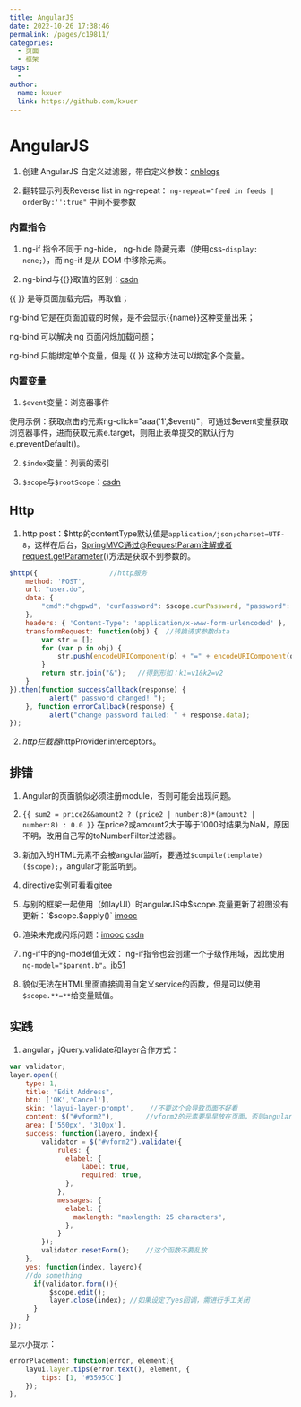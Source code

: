 ```yaml
---
title: AngularJS
date: 2022-10-26 17:38:46
permalink: /pages/c19811/
categories:
  - 页面
  - 框架
tags:
  - 
author: 
  name: kxuer
  link: https://github.com/kxuer
---
```

# AngularJS

1. 创建 AngularJS 自定义过滤器，带自定义参数：[cnblogs](https://www.cnblogs.com/leejersey/p/4662012.html)

2. 翻转显示列表Reverse list in ng-repeat： `ng-repeat="feed in feeds | orderBy:'':true"`   中间不要参数

### 内置指令

1. ng-if 指令不同于 ng-hide， ng-hide 隐藏元素（使用css-`display: none;`），而 ng-if 是从 DOM 中移除元素。

2.  ng-bind与{{}}取值的区别：[csdn](https://blog.csdn.net/m0_38099607/article/details/72472234)

{{ }} 是等页面加载完后，再取值；

ng-bind 它是在页面加载的时候，是不会显示{{name}}这种变量出来；

ng-bind 可以解决 ng 页面闪烁加载问题；

ng-bind 只能绑定单个变量，但是 {{ }} 这种方法可以绑定多个变量。
                

### 内置变量

1. `$event`变量：浏览器事件

使用示例：获取点击的元素ng-click="aaa('1',$event)"，可通过$event变量获取浏览器事件，进而获取元素e.target，则阻止表单提交的默认行为e.preventDefault()。

2. `$index`变量：列表的索引

3. `$scope`与`$rootScope`：[csdn](https://blog.csdn.net/ethan_10/article/details/81813646)

## Http

1. http post：$http的contentType默认值是`application/json;charset=UTF-8`，这样在后台，SpringMVC通过@RequestParam注解或者request.getParameter()方法是获取不到参数的。               
```js
$http({                  //http服务
    method: 'POST',
    url: "user.do",
    data: {
        "cmd":"chgpwd", "curPassword": $scope.curPassword, "password": $scope.password
    },
    headers: { 'Content-Type': 'application/x-www-form-urlencoded' },  //修改默认请求头
    transformRequest: function(obj) {  //转换请求参数data
        var str = [];  
        for (var p in obj) {  
            str.push(encodeURIComponent(p) + "=" + encodeURIComponent(obj[p]));  //编码参数
        }  
        return str.join("&");   //得到形如：k1=v1&k2=v2
    }
}).then(function successCallback(response) {
          alert(" password changed! ");
    }, function errorCallback(response) {
          alert("change password failed: " + response.data);
});
```

2. $http拦截器$httpProvider.interceptors。


## 排错

1. Angular的页面貌似必须注册module，否则可能会出现问题。

2. `{{ sum2 = price2&&amount2 ? (price2 | number:8)*(amount2 | number:8) : 0.0 }}` 在price2或amount2大于等于1000时结果为NaN，原因不明，改用自己写的toNumberFilter过滤器。

3. 新加入的HTML元素不会被angular监听，要通过`$compile(template)($scope);`，angular才能监听到。

4. directive实例可看看[gitee](https://gitee.com/zoujingli/Angular.Admin/blob/master/script/provider/my-form.js)

5. 与别的框架一起使用（如layUI）时angularJS中$scope.变量更新了视图没有更新：`$scope.$apply()`    [imooc](https://www.imooc.com/article/13354)

6. 渲染未完成闪烁问题：[imooc](https://www.imooc.com/qadetail/104318)  [csdn](https://blog.csdn.net/xingyu0806/article/details/51646684)

7. ng-if中的ng-model值无效： ng-if指令也会创建一个子级作用域，因此使用`ng-model="$parent.b"`。[jb51](https://www.jb51.net/article/116782.htm)

8. 貌似无法在HTML里面直接调用自定义service的函数，但是可以使用`$scope.**=**`给变量赋值。

## 实践

1. angular，jQuery.validate和layer合作方式：
```js
var validator;
layer.open({
    type: 1,
    title: "Edit Address",
    btn: ['OK','Cancel'],
    skin: 'layui-layer-prompt',    //不要这个会导致页面不好看
    content: $("#vform2"),        //vform2的元素要早早放在页面，否则angular无法监听后来新生成的HTML元素，要通过$compile(template)($scope);，angular才能监听到，而且这种方法在尝试后发现与jQuery.validate和layer协作的时候得不到想要的结果
    area: ['550px', '310px'],
    success: function(layero, index){                
        validator = $("#vform2").validate({
            rules: {
              elabel: {
                  label: true,
                  required: true,
              },
            },
            messages: {                
              elabel: {                
                maxlength: "maxlength: 25 characters",
              },
            }  
        });
        validator.resetForm();    //这个函数不要乱放
    },
    yes: function(index, layero){
    //do something              
      if(validator.form()){
          $scope.edit();
          layer.close(index); //如果设定了yes回调，需进行手工关闭                  
      }
    }
});
```
显示小提示：
```js
errorPlacement: function(error, element){
    layui.layer.tips(error.text(), element, {
        tips: [1, '#3595CC']
    });
},
```